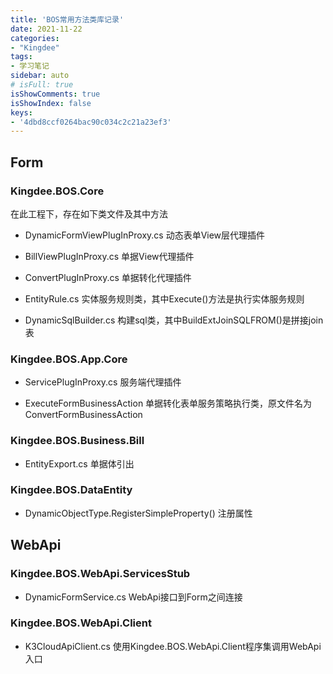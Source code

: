 ```yaml
---
title: 'BOS常用方法类库记录'
date: 2021-11-22
categories:
- "Kingdee"
tags:
- 学习笔记
sidebar: auto
# isFull: true
isShowComments: true
isShowIndex: false
keys: 
- '4dbd8ccf0264bac90c034c2c21a23ef3'
---
```


## Form 

### Kingdee.BOS.Core

在此工程下，存在如下类文件及其中方法

- DynamicFormViewPlugInProxy.cs 动态表单View层代理插件

- BillViewPlugInProxy.cs 单据View代理插件

- ConvertPlugInProxy.cs 单据转化代理插件 

- EntityRule.cs 实体服务规则类，其中Execute()方法是执行实体服务规则

- DynamicSqlBuilder.cs 构建sql类，其中BuildExtJoinSQLFROM()是拼接join表

### Kingdee.BOS.App.Core

- ServicePlugInProxy.cs 服务端代理插件

- ExecuteFormBusinessAction 单据转化表单服务策略执行类，原文件名为ConvertFormBusinessAction

### Kingdee.BOS.Business.Bill

- EntityExport.cs 单据体引出

### Kingdee.BOS.DataEntity

- DynamicObjectType.RegisterSimpleProperty() 注册属性

## WebApi

### Kingdee.BOS.WebApi.ServicesStub

- DynamicFormService.cs WebApi接口到Form之间连接

### Kingdee.BOS.WebApi.Client

- K3CloudApiClient.cs  使用Kingdee.BOS.WebApi.Client程序集调用WebApi入口
